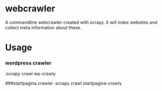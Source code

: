 webcrawler
==========

A commandline webcrawler created with scrapy. It will index websites and collect meta information about these.

Usage
=========
### wordpress crawler
:scrapy crawl wp-crawly

###startpagina crawler
:scrapy crawl startpagina-crawly



